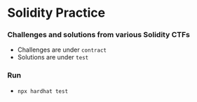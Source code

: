 # Solidity Practice

### Challenges and solutions from various Solidity CTFs
- Challenges are under `contract`
- Solutions are under `test`

### Run
- `npx hardhat test`